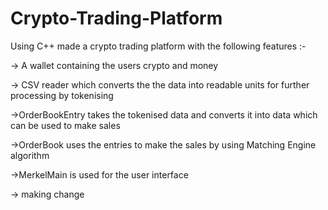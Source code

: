 # Crypto-Trading-Platform

Using C++ made a crypto trading platform with the following features :-

-> A wallet containing the users crypto and money

-> CSV reader which converts the the data into readable units for further processing by tokenising

->OrderBookEntry takes the tokenised data and converts it into data which can be used to make sales

->OrderBook uses the entries to make the sales by using Matching Engine algorithm

->MerkelMain is used for the user interface 

-> making change
